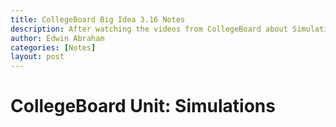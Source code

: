 ```yaml
---
title: CollegeBoard Big Idea 3.16 Notes
description: After watching the videos from CollegeBoard about Simulations, here are some notes that the group members as well as the class can refer to
author: Edwin Abraham
categories: [Notes]
layout: post
---
```


# CollegeBoard Unit: Simulations
